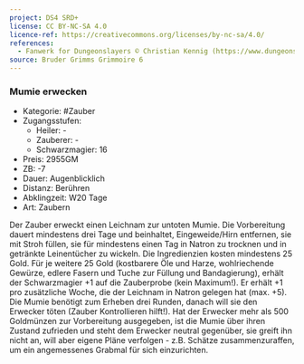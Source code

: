 ```yaml
---
project: DS4 SRD+
license: CC BY-NC-SA 4.0
licence-ref: https://creativecommons.org/licenses/by-nc-sa/4.0/
references: 
  - Fanwerk for Dungeonslayers © Christian Kennig (https://www.dungeonslayers.net/)
source: Bruder Grimms Grimmoire 6
---
```


### Mumie erwecken

- Kategorie: #Zauber
- Zugangsstufen:
  - Heiler: -
  - Zauberer: -
  - Schwarzmagier: 16
- Preis: 2955GM
- ZB: -7
- Dauer: Augenblicklich
- Distanz: Berühren
- Abklingzeit: W20 Tage
- Art: Zaubern

Der Zauber erweckt einen Leichnam zur untoten Mumie. Die Vorbereitung dauert mindestens drei Tage und beinhaltet, Eingeweide/Hirn entfernen, sie mit Stroh füllen, sie für mindestens einen Tag in Natron zu trocknen und in getränkte Leinentücher zu wickeln. Die Ingredienzien kosten mindestens 25 Gold. Für je weitere 25 Gold (kostbarere Öle und Harze, wohlriechende Gewürze, edlere Fasern und Tuche zur Füllung und Bandagierung), erhält der Schwarzmagier +1 auf die Zauberprobe (kein Maximum!). Er erhält +1 pro zusätzliche Woche, die der Leichnam in Natron gelegen hat (max. +5). Die Mumie benötigt zum Erheben drei Runden, danach will sie den Erwecker töten (Zauber Kontrollieren hilft!). Hat der Erwecker mehr als 500 Goldmünzen zur Vorbereitung ausgegeben, ist die Mumie über ihren Zustand zufrieden und steht dem Erwecker neutral gegenüber, sie greift ihn nicht an, will aber eigene Pläne verfolgen - z.B. Schätze zusammenzuraffen, um ein angemessenes Grabmal für sich einzurichten.

